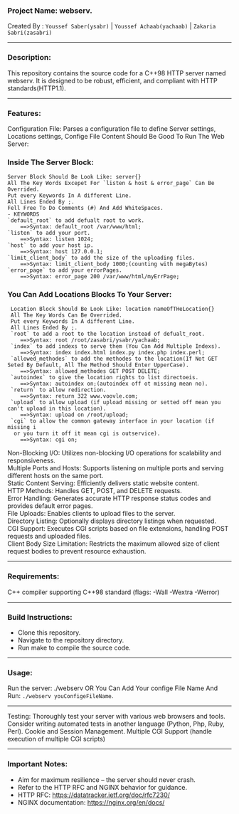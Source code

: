 ### Project Name: webserv.
Created By : `Youssef Saber(ysabr)` | `Youssef Achaab(yachaab)` | `Zakaria Sabri(zasabri)`
___________________
### Description:
This repository contains the source code for a C++98 HTTP server named webserv.
It is designed to be robust, efficient, and compliant with HTTP standards(HTTP1.1).
___________________
### Features:
Configuration File: Parses a configuration file to define Server settings, Locations settings,
Confige File Content Should Be Good To Run The Web Server:
  ### Inside The Server Block:
    Server Block Should Be Look Like: server{}
    All The Key Words Excepet For `listen & host & error_page` Can Be Overrided.
    Put every Keywords In A different Line.
    All Lines Ended By ;.
    Fell Free To Do Comments (#) And Add WhiteSpaces.
    - KEYWORDS
    `default_root` to add defualt root to work.
        ==>Syntax: default_root /var/www/html;
    `listen` to add your port.
        ==>Syntax: listen 1024;
    `host` to add your host ip.
        ==>Syntax: host 127.0.0.1;
    `limit_client_body` to add the size of the uploading files.
        ==>Syntax: limit_client_body 1000;(counting with megaBytes)
    `error_page` to add your errorPages.
        ==>Syntax: error_page 200 /var/www/html/myErrPage;
  ### You Can Add Locations Blocks To Your Server:
     Location Block Should Be Look Like: location nameOfTHeLocation{}
     All The Key Words Can Be Overrided.
     Put every Keywords In A different Line.
     All Lines Ended By ;.
     `root` to add a root to the location instead of defualt_root.
        ==>Syntax: root /root/zasabri/ysabr/yachaab;
     `index` to add indexs to serve them (You Can Add Multiple Indexs).
        ==>Syntax: index index.html index.py index.php index.perl;
     `allowed_methodes` to add the methodes to the location(If Not GET Seted By Default, All The Method Should Enter UpperCase).
        ==>Syntax: allowed_methodes GET POST DELETE;
     `autoindex` to give the location rights to list directoeis.
        ==>Syntax: autoindex on;(autoindex off ot missing mean no).
     `return` to allow redirection.
        ==>Syntax: return 322 www.voovle.com;
     `upload` to allow upload (if upload missing or setted off mean you can't upload in this location).
        ==>Syntax: upload on /root/upload;
     `cgi` to allow the common gateway interface in your location (if missing i
      or you turn it off it mean cgi is outservice).
        ==>Syntax: cgi on;
Non-Blocking I/O: Utilizes non-blocking I/O operations for scalability and responsiveness.\
Multiple Ports and Hosts: Supports listening on multiple ports and serving different hosts on the same port.\
Static Content Serving: Efficiently delivers static website content.\
HTTP Methods: Handles GET, POST, and DELETE requests.\
Error Handling: Generates accurate HTTP response status codes and provides default error pages.\
File Uploads: Enables clients to upload files to the server.\
Directory Listing: Optionally displays directory listings when requested.\
CGI Support: Executes CGI scripts based on file extensions, handling POST requests and uploaded files.\
Client Body Size Limitation: Restricts the maximum allowed size of client request bodies to prevent resource exhaustion.
_______________________________________________________________________
### Requirements:
C++ compiler supporting C++98 standard (flags: -Wall -Wextra -Werror)
______________________________________________________________________
### Build Instructions:
* Clone this repository.
* Navigate to the repository directory.
* Run make to compile the source code.
_____________________________________
### Usage:
Run the server: ./webserv OR You Can Add Your confige File Name And Run: `./webserv youConfigeFileName`.
_____________________________________
Testing:
Thoroughly test your server with various web browsers and tools.
Consider writing automated tests in another language (Python, Php, Ruby, Perl).
Cookie and Session Management.
Multiple CGI Support (handle execution of multiple CGI scripts)
_______________________________________________________________
### Important Notes:
* Aim for maximum resilience – the server should never crash.
* Refer to the HTTP RFC and NGINX behavior for guidance.
* HTTP RFC: https://datatracker.ietf.org/doc/rfc7230/
* NGINX documentation: https://nginx.org/en/docs/
